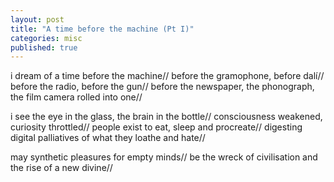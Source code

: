 ```yaml
---
layout: post
title: "A time before the machine (Pt I)"
categories: misc
published: true
---
```


i dream of a time before the machine//
before the gramophone, before dalí//
before the radio, before the gun//
before the newspaper, the phonograph, the film camera rolled into one//

i see the eye in the glass, the brain in the bottle//
consciousness weakened, curiosity throttled//
people exist to eat, sleep and procreate//
digesting digital palliatives of what they loathe and hate//

may synthetic pleasures for empty minds//
be the wreck of civilisation and the rise of a new divine//